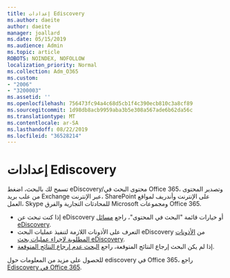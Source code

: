 ```yaml
---
title: إعدادات Ediscovery
ms.author: daeite
author: daeite
manager: joallard
ms.date: 05/15/2019
ms.audience: Admin
ms.topic: article
ROBOTS: NOINDEX, NOFOLLOW
localization_priority: Normal
ms.collection: Adm_O365
ms.custom:
- "2006"
- "3200003"
ms.assetid: ''
ms.openlocfilehash: 756473fc94a4c68d5cb1f4c390ecb810c3a8cf89
ms.sourcegitcommit: 1d98db8acb9959aba3b5e308a567ade6b62da56c
ms.translationtype: MT
ms.contentlocale: ar-SA
ms.lasthandoff: 08/22/2019
ms.locfileid: "36528214"
---
```

# <a name="ediscovery-settings"></a>إعدادات Ediscovery

تسمح لك بالبحث، اضغط eDiscovery/محتوى البحث في Office 365، وتصدير المحتوى من علب بريد Exchange عبر الإنترنت، SharePoint على الإنترنت وأندريف لمواقع العمل، Skype للمحادثات التجارية والفرق Microsoft ومجموعات Office 365.

- إذا كنت تبحث عن eDiscovery أو خيارات قائمة "البحث في المحتوى"، راجع [مسائل eDiscovery](https://docs.microsoft.com/alchemyinsights/ediscovery-issues).
- التعرف على الأذونات اللازمة لتنفيذ عمليات البحث eDiscovery من [الأذونات المطلوبة لإجراء عمليات بحث eDiscovery](https://docs.microsoft.com/alchemyinsights/permissions-required-for-ediscovery-searches).
- إذا لم يكن البحث إرجاع النتائج المتوقعة، راجع [البحث عدم إرجاع النتائج المتوقعة](https://docs.microsoft.com/alchemyinsights/search-not-returning-expected-results).

للحصول على مزيد من المعلومات حول ediscovery في Office 365، راجع [Ediscovery في Office 365](https://docs.microsoft.com/office365/securitycompliance/ediscovery).

